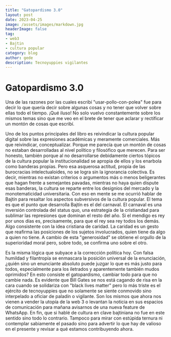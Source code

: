 ```yaml
---
title: "Gatopardismo 3.0"
layout: post
date: 2023-04-25
image: /assets/images/markdown.jpg
headerImage: false
tag:
- web3
- Bajtin
- cultura popular
category: blog
author: gede
description: Tecnoyuppies vigilantes
---
```


# Gatopardismo 3.0

Una de las razones por las cuales escribí "usar-pollo-con-polea" fue para decir lo que quería decir sobre algunas cosas y no tener que volver sobre ellas todo el tiempo. ¡Qué iluso! No solo vuelvo constantemente sobre los mismos temas sino que me veo en el brete de tener que aclarar y rectificar un montón de cosas que escribí. 

Uno de los puntos principales del libro es reivindicar la cultura popular digital sobre las expresiones académicas y meramente comerciales. Más que reivindicar, conceptualizar. Porque me parecía que un montón de cosas no estaban desarrolladas al nivel político y filosófico que merecen. Para ser honesto, también porque al no desarrollarse debidamente ciertos tópicos de la cultura popular la institucionalidad se apropia de ellos y los enarbola como banderas propias. Pero esa asquerosa actitud, propia de las burocracias intelectualoides, no se logra sin la ignorancia colectiva. Es decir, mientras no existan criterios o argumentos más o menos beligerantes que hagan frente a semejantes pavadas, mientras no haya quien dispute esas banderas, la cultura se reparte entre los designios del mercado y la monotematicidad universitaria. Con eso en mente se me ocurrió hablar de Bajtín para resaltar los aspectos subversivos de la cultura popular. El tema es que el punto que desarrolla Bajtín es el del carnaval. El carnaval es una inversión controlada del status quo, una estrategia de la cristiandad para sublimar las represiones que dominan el resto del año. Si el mendigo es rey por unos días es, precisamente, para que el rey sea rey todos los demás. Algo consistente con la idea cristiana de caridad. La caridad es un gesto que reafirma las posiciones de los sujetos involucrados, quien tiene da algo a quien no tiene. A cambio de esta "generosidad" se obtiene el orgullo de la superioridad moral pero, sobre todo, se confirma uno sobre el otro. 

Es la misma lógica que subyace a la corrección política hoy. Con falsa humildad y filantropía se enmascara la posición universal de la enunciación, ¿quién sino un enunciante absoluto puede juzgar lo que es más justo para todos, especialmente para los iletrados y aparentemente también mudos oprimidos? En esto consiste el gatopardismo, cambiar todo para que no cambie nada. Es evidente que Bill Gates se nos está cagando de risa en la cara cuando se solidariza con "black lives matter" pero lo más triste es el ejército de tecnoyuppies que no solamente se siente conmovido sino interpelado a oficiar de paladín o vigilante. Son los mismos que ahora nos vienen a vender la utopía de la web 3 o levantan la noticia en sus espacios de comunicación para mañana avisarnos de una nueva feature de WhatsApp. En fin, que si hablé de cultura en clave bajtiniana no fue en este sentido sino todo lo contrario. Tampoco para mirar con estúpida ternura ni contemplar sabiamente el pasado sino para advertir lo que hay de valioso en el presente y revisar a qué estamos contribuyendo ahora.
